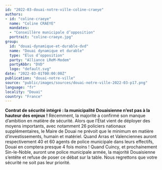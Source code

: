 ```yaml
---
id: "2022-03-douai-notre-ville-coline-craeye"
authors:
- id: "coline-craeye"
  name: "Coline CRAEYE"
  mandates: 
  - "Conseillère municipale d’opposition"
  portrait: "coline-craeye.jpg"
group:
  id: "douai-dynamique-et-durable-dvd"
  name: "Douai dynamique et durable"
  type: "Élus d’opposition"
  party: "Alliance LReM-Modem"
  partyAbbr: "DVD"
  logo: "default.svg"
date: "2022-03-01T00:00:00Z"
publication: "douai-notre-ville"
source: "public/images/sources/douai-notre-ville-2022-03-p17.png"
language: "fr"
locality: "Douai"
country: "France"
---
```


**Contrat de sécurité intégré : la municipalité Douaisienne n’est pas à la hauteur des enjeux !**
Récemment, la majorité a confirmé son manque d’ambition en matière de sécurité. Alors que l’État vient de déployer des moyens importants, avec notamment 26 policiers nationaux supplémentaires, le Maire de Douai ne prévoit que le minimum en matière d’investissements, humain et matériel. Quand Arras et Valenciennes auront respectivement 40 et 60 agents de police municipale dans leurs effectifs, Douai en comptera presque 4 fois moins ! Quand Cuincy, et prochainement Sin-le-Noble, auront une police municipale armée, la majorité Douaisienne s’entête et refuse de poser ce débat sur la table. Nous regrettons que votre sécurité ne soit pas leur priorité.
